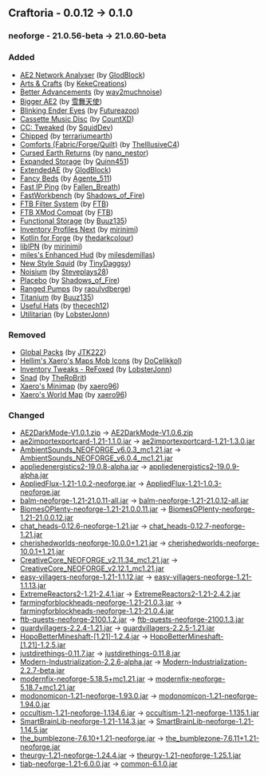 ## Craftoria - 0.0.12 -> 0.1.0

### neoforge - 21.0.56-beta -> 21.0.60-beta

### Added

  * [AE2 Network Analyser](https://www.curseforge.com/minecraft/mc-mods/ae2-network-analyser) (by [GlodBlock](https://www.curseforge.com/members/GlodBlock/projects))
  * [Arts & Crafts](https://www.curseforge.com/minecraft/mc-mods/artsandcrafts) (by [KekeCreations](https://www.curseforge.com/members/KekeCreations/projects))
  * [Better Advancements](https://www.curseforge.com/minecraft/mc-mods/better-advancements) (by [way2muchnoise](https://www.curseforge.com/members/way2muchnoise/projects))
  * [Bigger AE2](https://www.curseforge.com/minecraft/mc-mods/bigger-ae2) (by [雪舞天使](https://www.curseforge.com/members/%E9%9B%AA%E8%88%9E%E5%A4%A9%E4%BD%BF/projects))
  * [Blinking Ender Eyes](https://www.curseforge.com/minecraft/texture-packs/blinking-ender-eyes) (by [Futureazoo](https://www.curseforge.com/members/Futureazoo/projects))
  * [Cassette Music Disc](https://www.curseforge.com/minecraft/texture-packs/cassette-music-disc-countxd) (by [CountXD](https://www.curseforge.com/members/CountXD/projects))
  * [CC: Tweaked](https://www.curseforge.com/minecraft/mc-mods/cc-tweaked) (by [SquidDev](https://www.curseforge.com/members/SquidDev/projects))
  * [Chipped](https://www.curseforge.com/minecraft/mc-mods/chipped) (by [terrariumearth](https://www.curseforge.com/members/terrariumearth/projects))
  * [Comforts (Fabric/Forge/Quilt)](https://www.curseforge.com/minecraft/mc-mods/comforts) (by [TheIllusiveC4](https://www.curseforge.com/members/TheIllusiveC4/projects))
  * [Cursed Earth Returns](https://www.curseforge.com/minecraft/mc-mods/cursed-earth-returns) (by [nano_nestor](https://www.curseforge.com/members/nano_nestor/projects))
  * [Expanded Storage](https://www.curseforge.com/minecraft/mc-mods/expanded-storage) (by [Quinn451](https://www.curseforge.com/members/Quinn451/projects))
  * [ExtendedAE](https://www.curseforge.com/minecraft/mc-mods/ex-pattern-provider) (by [GlodBlock](https://www.curseforge.com/members/GlodBlock/projects))
  * [Fancy Beds](https://www.curseforge.com/minecraft/texture-packs/fancy-beds) (by [Agente_511](https://www.curseforge.com/members/Agente_511/projects))
  * [Fast IP Ping](https://www.curseforge.com/minecraft/mc-mods/fast-ip-ping) (by [Fallen_Breath](https://www.curseforge.com/members/Fallen_Breath/projects))
  * [FastWorkbench](https://www.curseforge.com/minecraft/mc-mods/fastworkbench) (by [Shadows_of_Fire](https://www.curseforge.com/members/Shadows_of_Fire/projects))
  * [FTB Filter System](https://www.curseforge.com/minecraft/mc-mods/ftb-filter-system) (by [FTB](https://www.curseforge.com/members/FTB/projects))
  * [FTB XMod Compat](https://www.curseforge.com/minecraft/mc-mods/ftb-xmod-compat) (by [FTB](https://www.curseforge.com/members/FTB/projects))
  * [Functional Storage](https://www.curseforge.com/minecraft/mc-mods/functional-storage) (by [Buuz135](https://www.curseforge.com/members/Buuz135/projects))
  * [Inventory Profiles Next](https://www.curseforge.com/minecraft/mc-mods/inventory-profiles-next) (by [mirinimi](https://www.curseforge.com/members/mirinimi/projects))
  * [Kotlin for Forge](https://www.curseforge.com/minecraft/mc-mods/kotlin-for-forge) (by [thedarkcolour](https://www.curseforge.com/members/thedarkcolour/projects))
  * [libIPN](https://www.curseforge.com/minecraft/mc-mods/libipn) (by [mirinimi](https://www.curseforge.com/members/mirinimi/projects))
  * [miles's Enhanced Hud](https://www.curseforge.com/minecraft/texture-packs/miles-enhanced-hud) (by [milesdemillas](https://www.curseforge.com/members/milesdemillas/projects))
  * [New Style Squid](https://www.curseforge.com/minecraft/texture-packs/new-style-squid) (by [TinyDaggsy](https://www.curseforge.com/members/TinyDaggsy/projects))
  * [Noisium](https://www.curseforge.com/minecraft/mc-mods/noisium) (by [Steveplays28](https://www.curseforge.com/members/Steveplays28/projects))
  * [Placebo](https://www.curseforge.com/minecraft/mc-mods/placebo) (by [Shadows_of_Fire](https://www.curseforge.com/members/Shadows_of_Fire/projects))
  * [Ranged Pumps](https://www.curseforge.com/minecraft/mc-mods/ranged-pumps) (by [raoulvdberge](https://www.curseforge.com/members/raoulvdberge/projects))
  * [Titanium](https://www.curseforge.com/minecraft/mc-mods/titanium) (by [Buuz135](https://www.curseforge.com/members/Buuz135/projects))
  * [Useful Hats](https://www.curseforge.com/minecraft/mc-mods/useful-hats) (by [thecech12](https://www.curseforge.com/members/thecech12/projects))
  * [Utilitarian](https://www.curseforge.com/minecraft/mc-mods/utilitarian) (by [LobsterJonn](https://www.curseforge.com/members/LobsterJonn/projects))

### Removed

  * [Global Packs](https://www.curseforge.com/minecraft/mc-mods/drp-global-datapack) (by [JTK222](https://www.curseforge.com/members/JTK222/projects))
  * [Hellim's Xaero's Maps Mob Icons](https://www.curseforge.com/minecraft/texture-packs/hellims-xaeros-maps-mob-icons) (by [DoCelikkol](https://www.curseforge.com/members/DoCelikkol/projects))
  * [Inventory Tweaks - ReFoxed](https://www.curseforge.com/minecraft/mc-mods/inventory-tweaks-refoxed) (by [LobsterJonn](https://www.curseforge.com/members/LobsterJonn/projects))
  * [Snad](https://www.curseforge.com/minecraft/mc-mods/snad) (by [TheRoBrit](https://www.curseforge.com/members/TheRoBrit/projects))
  * [Xaero's Minimap](https://www.curseforge.com/minecraft/mc-mods/xaeros-minimap) (by [xaero96](https://www.curseforge.com/members/xaero96/projects))
  * [Xaero's World Map](https://www.curseforge.com/minecraft/mc-mods/xaeros-world-map) (by [xaero96](https://www.curseforge.com/members/xaero96/projects))

### Changed

  * [AE2DarkMode-V1.0.1.zip](https://www.curseforge.com/minecraft/texture-packs/ae2-dark-mode/files/5447192) -> [AE2DarkMode-V1.0.6.zip](https://www.curseforge.com/minecraft/texture-packs/ae2-dark-mode/files/5520011)
  * [ae2importexportcard-1.21-1.1.0.jar](https://www.curseforge.com/minecraft/mc-mods/ae2-import-export-card/files/5465225) -> [ae2importexportcard-1.21-1.3.0.jar](https://www.curseforge.com/minecraft/mc-mods/ae2-import-export-card/files/5520870)
  * [AmbientSounds_NEOFORGE_v6.0.3_mc1.21.jar](https://www.curseforge.com/minecraft/mc-mods/ambientsounds/files/5492137) -> [AmbientSounds_NEOFORGE_v6.0.4_mc1.21.jar](https://www.curseforge.com/minecraft/mc-mods/ambientsounds/files/5516286)
  * [appliedenergistics2-19.0.8-alpha.jar](https://www.curseforge.com/minecraft/mc-mods/applied-energistics-2/files/5490518) -> [appliedenergistics2-19.0.9-alpha.jar](https://www.curseforge.com/minecraft/mc-mods/applied-energistics-2/files/5524164)
  * [AppliedFlux-1.21-1.0.2-neoforge.jar](https://www.curseforge.com/minecraft/mc-mods/applied-flux/files/5504017) -> [AppliedFlux-1.21-1.0.3-neoforge.jar](https://www.curseforge.com/minecraft/mc-mods/applied-flux/files/5509946)
  * [balm-neoforge-1.21-21.0.11-all.jar](https://www.curseforge.com/minecraft/mc-mods/balm/files/5485041) -> [balm-neoforge-1.21-21.0.12-all.jar](https://www.curseforge.com/minecraft/mc-mods/balm/files/5513938)
  * [BiomesOPlenty-neoforge-1.21-21.0.0.11.jar](https://www.curseforge.com/minecraft/mc-mods/biomes-o-plenty/files/5489686) -> [BiomesOPlenty-neoforge-1.21-21.0.0.12.jar](https://www.curseforge.com/minecraft/mc-mods/biomes-o-plenty/files/5512375)
  * [chat_heads-0.12.6-neoforge-1.21.jar](https://www.curseforge.com/minecraft/mc-mods/chat-heads/files/5495871) -> [chat_heads-0.12.7-neoforge-1.21.jar](https://www.curseforge.com/minecraft/mc-mods/chat-heads/files/5512153)
  * [cherishedworlds-neoforge-10.0.0+1.21.jar](https://www.curseforge.com/minecraft/mc-mods/cherished-worlds/files/5448098) -> [cherishedworlds-neoforge-10.0.1+1.21.jar](https://www.curseforge.com/minecraft/mc-mods/cherished-worlds/files/5519033)
  * [CreativeCore_NEOFORGE_v2.11.34_mc1.21.jar](https://www.curseforge.com/minecraft/mc-mods/creativecore/files/5434885) -> [CreativeCore_NEOFORGE_v2.12.1_mc1.21.jar](https://www.curseforge.com/minecraft/mc-mods/creativecore/files/5517340)
  * [easy-villagers-neoforge-1.21-1.1.12.jar](https://www.curseforge.com/minecraft/mc-mods/easy-villagers/files/5485322) -> [easy-villagers-neoforge-1.21-1.1.13.jar](https://www.curseforge.com/minecraft/mc-mods/easy-villagers/files/5509862)
  * [ExtremeReactors2-1.21-2.4.1.jar](https://www.curseforge.com/minecraft/mc-mods/extreme-reactors/files/5473758) -> [ExtremeReactors2-1.21-2.4.2.jar](https://www.curseforge.com/minecraft/mc-mods/extreme-reactors/files/5507187)
  * [farmingforblockheads-neoforge-1.21-21.0.3.jar](https://www.curseforge.com/minecraft/mc-mods/farming-for-blockheads/files/5492595) -> [farmingforblockheads-neoforge-1.21-21.0.4.jar](https://www.curseforge.com/minecraft/mc-mods/farming-for-blockheads/files/5508040)
  * [ftb-quests-neoforge-2100.1.2.jar](https://www.curseforge.com/minecraft/mc-mods/ftb-quests-forge/files/5482829) -> [ftb-quests-neoforge-2100.1.3.jar](https://www.curseforge.com/minecraft/mc-mods/ftb-quests-forge/files/5513794)
  * [guardvillagers-2.2.4-1.21.jar](https://www.curseforge.com/minecraft/mc-mods/guard-villagers/files/5486430) -> [guardvillagers-2.2.5-1.21.jar](https://www.curseforge.com/minecraft/mc-mods/guard-villagers/files/5505056)
  * [HopoBetterMineshaft-[1.21]-1.2.4.jar](https://www.curseforge.com/minecraft/mc-mods/hopo-better-mineshaft/files/5431664) -> [HopoBetterMineshaft-[1.21]-1.2.5.jar](https://www.curseforge.com/minecraft/mc-mods/hopo-better-mineshaft/files/5522112)
  * [justdirethings-0.11.7.jar](https://www.curseforge.com/minecraft/mc-mods/just-dire-things/files/5502615) -> [justdirethings-0.11.8.jar](https://www.curseforge.com/minecraft/mc-mods/just-dire-things/files/5511299)
  * [Modern-Industrialization-2.2.6-alpha.jar](https://www.curseforge.com/minecraft/mc-mods/modern-industrialization/files/5490765) -> [Modern-Industrialization-2.2.7-beta.jar](https://www.curseforge.com/minecraft/mc-mods/modern-industrialization/files/5521722)
  * [modernfix-neoforge-5.18.5+mc1.21.jar](https://www.curseforge.com/minecraft/mc-mods/modernfix/files/5499596) -> [modernfix-neoforge-5.18.7+mc1.21.jar](https://www.curseforge.com/minecraft/mc-mods/modernfix/files/5515336)
  * [modonomicon-1.21-neoforge-1.93.0.jar](https://www.curseforge.com/minecraft/mc-mods/modonomicon/files/5503992) -> [modonomicon-1.21-neoforge-1.94.0.jar](https://www.curseforge.com/minecraft/mc-mods/modonomicon/files/5507060)
  * [occultism-1.21-neoforge-1.134.6.jar](https://www.curseforge.com/minecraft/mc-mods/occultism/files/5504057) -> [occultism-1.21-neoforge-1.135.1.jar](https://www.curseforge.com/minecraft/mc-mods/occultism/files/5509740)
  * [SmartBrainLib-neoforge-1.21-1.14.3.jar](https://www.curseforge.com/minecraft/mc-mods/smartbrainlib/files/5433125) -> [SmartBrainLib-neoforge-1.21-1.14.5.jar](https://www.curseforge.com/minecraft/mc-mods/smartbrainlib/files/5513418)
  * [the_bumblezone-7.6.10+1.21-neoforge.jar](https://www.curseforge.com/minecraft/mc-mods/the-bumblezone-forge/files/5503370) -> [the_bumblezone-7.6.11+1.21-neoforge.jar](https://www.curseforge.com/minecraft/mc-mods/the-bumblezone-forge/files/5508132)
  * [theurgy-1.21-neoforge-1.24.4.jar](https://www.curseforge.com/minecraft/mc-mods/theurgy/files/5503822) -> [theurgy-1.21-neoforge-1.25.1.jar](https://www.curseforge.com/minecraft/mc-mods/theurgy/files/5510022)
  * [tiab-neoforge-1.21-6.0.0.jar](https://www.curseforge.com/minecraft/mc-mods/time-in-a-bottle-universal/files/5479319) -> [common-6.1.0.jar](https://www.curseforge.com/minecraft/mc-mods/time-in-a-bottle-universal/files/5522002)

